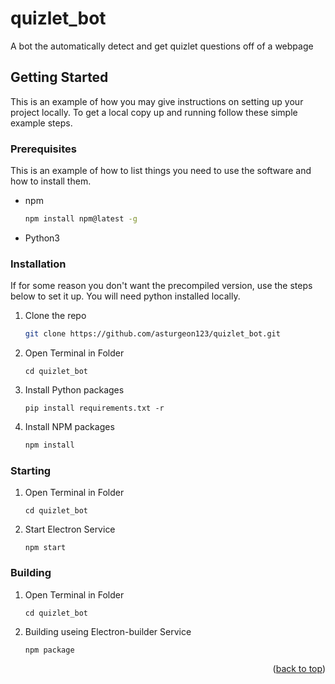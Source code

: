 # quizlet_bot
A bot the automatically detect and get quizlet questions off of a webpage

<!-- GETTING STARTED -->
## Getting Started

This is an example of how you may give instructions on setting up your project locally.
To get a local copy up and running follow these simple example steps.

### Prerequisites

This is an example of how to list things you need to use the software and how to install them.
* npm
  ```sh
  npm install npm@latest -g
  ```
* Python3

### Installation
If for some reason you don't want the precompiled version, use the steps below to set it up. You will need python installed locally.

1. Clone the repo
   ```sh
   git clone https://github.com/asturgeon123/quizlet_bot.git
   ```
2. Open Terminal in Folder
    ```
    cd quizlet_bot
    ```
    
5. Install Python packages
    ```
    pip install requirements.txt -r
    ```
6. Install NPM packages
   ```sh
   npm install
   ```
   
   
### Starting
1. Open Terminal in Folder
    ```
    cd quizlet_bot
    ```
2. Start Electron Service
   ```
   npm start
   ```
   
   
### Building
1. Open Terminal in Folder
    ```
    cd quizlet_bot
    ```
2. Building useing Electron-builder Service
   ```
   npm package
   ```

<p align="right">(<a href="#top">back to top</a>)</p>
